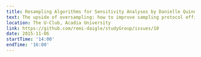 ```yaml
---
title: Resampling Algorithms for Sensitivity Analyses by Danielle Quinn
text: The upside of oversampling: how to improve sampling protocol efficiency
location: The U-Club, Acadia University
link: https://github.com/remi-daigle/studyGroup/issues/10
date: 2015-11-06
startTime: '14:00'
endTime: '16:00'
---
```

